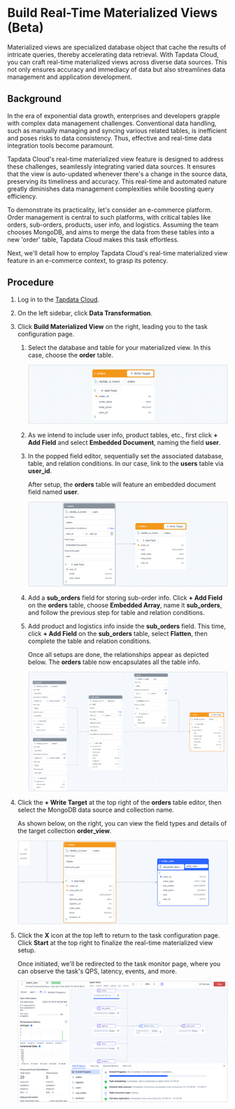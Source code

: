 # Build Real-Time Materialized Views (Beta)

Materialized views are specialized database object that cache the results of intricate queries, thereby accelerating data retrieval. With Tapdata Cloud, you can craft real-time materialized views across diverse data sources. This not only ensures accuracy and immediacy of data but also streamlines data management and application development.

## Background

In the era of exponential data growth, enterprises and developers grapple with complex data management challenges. Conventional data handling, such as manually managing and syncing various related tables, is inefficient and poses risks to data consistency. Thus, effective and real-time data integration tools become paramount.

Tapdata Cloud's real-time materialized view feature is designed to address these challenges, seamlessly integrating varied data sources. It ensures that the view is auto-updated whenever there's a change in the source data, preserving its timeliness and accuracy. This real-time and automated nature greatly diminishes data management complexities while boosting query efficiency.

To demonstrate its practicality, let's consider an e-commerce platform. Order management is central to such platforms, with critical tables like orders, sub-orders, products, user info, and logistics. Assuming the team chooses MongoDB, and aims to merge the data from these tables into a new 'order' table, Tapdata Cloud makes this task effortless.

Next, we'll detail how to employ Tapdata Cloud's real-time materialized view feature in an e-commerce context, to grasp its potency.

## Procedure

1. Log in to the [Tapdata Cloud](https://cloud.tapdata.net/console/v3/).
2. On the left sidebar, click **Data Transformation**.
3. Click **Build Materialized View** on the right, leading you to the task configuration page.

   1. Select the database and table for your materialized view. In this case, choose the **order** table.
      
      ![Select main table](../../images/select_main_table.png)
      
   2. As we intend to include user info, product tables, etc., first click **+ Add Field** and select **Embedded Document**, naming the field **user**.
   3. In the popped field editor, sequentially set the associated database, table, and relation conditions. In our case, link to the **users** table via **user_id**.

      After setup, the **orders** table will feature an embedded document field named **user**.

      ![Add fields](../../images/add_columns.png)
      
   4. Add a **sub_orders** field for storing sub-order info. Click **+ Add Field** on the **orders** table, choose **Embedded Array**, name it **sub_orders**, and follow the previous step for table and relation conditions.
   5. Add product and logistics info inside the **sub_orders** field. This time, click **+ Add Field** on the **sub_orders** table, select **Flatten**, then complete the table and relation conditions.

      Once all setups are done, the relationships appear as depicted below. The **orders** table now encapsulates all the table info.

      ![Materialized view overview](../../images/materialized_view_overview.png)
   
4. Click the **+ Write Target** at the top right of the **orders** table editor, then select the MongoDB data source and collection name.

   As shown below, on the right, you can view the field types and details of the target collection **order_view**.

   ![Select target table](../../images/select_view_write_target.png)
   
5. Click the **X** icon at the top left to return to the task configuration page. Click **Start** at the top right to finalize the real-time materialized view setup.

   Once initiated, we'll be redirected to the task monitor page, where you can observe the task's QPS, latency, events, and more.

   ![View task](../../images/monitor_view_task.png)